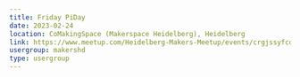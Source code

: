 ```yaml
---
title: Friday PiDay
date: 2023-02-24
location: CoMakingSpace (Makerspace Heidelberg), Heidelberg
link: https://www.meetup.com/Heidelberg-Makers-Meetup/events/crgjssyfcdbgc/
usergroup: makershd
type: usergroup
---
```

